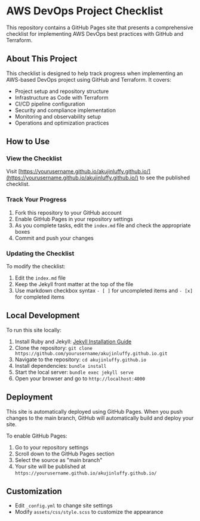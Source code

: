 # AWS DevOps Project Checklist

This repository contains a GitHub Pages site that presents a comprehensive checklist for implementing AWS DevOps best practices with GitHub and Terraform.

## About This Project

This checklist is designed to help track progress when implementing an AWS-based DevOps project using GitHub and Terraform. It covers:

- Project setup and repository structure
- Infrastructure as Code with Terraform
- CI/CD pipeline configuration
- Security and compliance implementation
- Monitoring and observability setup
- Operations and optimization practices

## How to Use

### View the Checklist

Visit [https://yourusername.github.io/akujinluffy.github.io/](https://yourusername.github.io/akujinluffy.github.io/) to see the published checklist.

### Track Your Progress

1. Fork this repository to your GitHub account
2. Enable GitHub Pages in your repository settings
3. As you complete tasks, edit the `index.md` file and check the appropriate boxes
4. Commit and push your changes

### Updating the Checklist

To modify the checklist:

1. Edit the `index.md` file
2. Keep the Jekyll front matter at the top of the file
3. Use markdown checkbox syntax `- [ ]` for uncompleted items and `- [x]` for completed items

## Local Development

To run this site locally:

1. Install Ruby and Jekyll: [Jekyll Installation Guide](https://jekyllrb.com/docs/installation/)
2. Clone the repository: `git clone https://github.com/yourusername/akujinluffy.github.io.git`
3. Navigate to the repository: `cd akujinluffy.github.io`
4. Install dependencies: `bundle install`
5. Start the local server: `bundle exec jekyll serve`
6. Open your browser and go to `http://localhost:4000`

## Deployment

This site is automatically deployed using GitHub Pages. When you push changes to the main branch, GitHub will automatically build and deploy your site.

To enable GitHub Pages:

1. Go to your repository settings
2. Scroll down to the GitHub Pages section
3. Select the source as "main branch"
4. Your site will be published at `https://yourusername.github.io/akujinluffy.github.io/`

## Customization

- Edit `_config.yml` to change site settings
- Modify `assets/css/style.scss` to customize the appearance